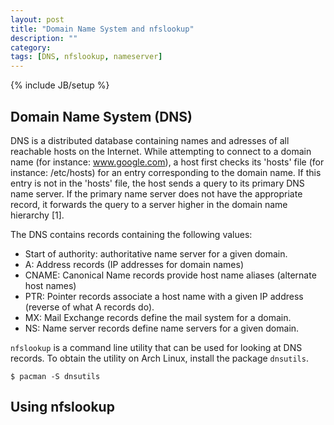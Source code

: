 ```yaml
---
layout: post
title: "Domain Name System and nfslookup"
description: ""
category: 
tags: [DNS, nfslookup, nameserver]
---
```

{% include JB/setup %}
## Domain Name System (DNS)
DNS is a distributed database containing names and adresses of all reachable hosts on the Internet. While attempting to connect to a domain name (for instance: www.google.com), a host first checks its 'hosts' file (for instance: /etc/hosts) for an entry corresponding to the domain name. If this entry is not in the 'hosts' file, the host sends a query to its primary DNS name server. If the primary name server does not have the appropriate record, it forwards the query to a server higher in the domain name hierarchy [1].

The DNS contains records containing the following values:

* Start of authority: authoritative name server for a given domain.
* A: Address records (IP addresses for domain names)
* CNAME: Canonical Name records provide host name aliases (alternate host names)
* PTR: Pointer records associate a host name with a given IP address (reverse of what A records do).
* MX: Mail Exchange records define the mail system for a domain.
* NS: Name server records define name servers for a given domain.

`nfslookup` is a command line utility that can be used for looking at DNS records. To obtain the utility on Arch Linux, install the package `dnsutils`.

	$ pacman -S dnsutils

## Using nfslookup

